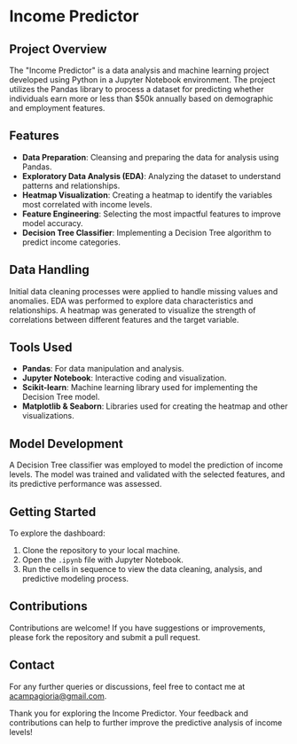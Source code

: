 # Income Predictor

## Project Overview

The "Income Predictor" is a data analysis and machine learning project developed using Python in a Jupyter Notebook environment. The project utilizes the Pandas library to process a dataset for predicting whether individuals earn more or less than $50k annually based on demographic and employment features.

## Features

- **Data Preparation**: Cleansing and preparing the data for analysis using Pandas.
- **Exploratory Data Analysis (EDA)**: Analyzing the dataset to understand patterns and relationships.
- **Heatmap Visualization**: Creating a heatmap to identify the variables most correlated with income levels.
- **Feature Engineering**: Selecting the most impactful features to improve model accuracy.
- **Decision Tree Classifier**: Implementing a Decision Tree algorithm to predict income categories.

## Data Handling

Initial data cleaning processes were applied to handle missing values and anomalies. EDA was performed to explore data characteristics and relationships. A heatmap was generated to visualize the strength of correlations between different features and the target variable.

## Tools Used

- **Pandas**: For data manipulation and analysis.
- **Jupyter Notebook**: Interactive coding and visualization.
- **Scikit-learn**: Machine learning library used for implementing the Decision Tree model.
- **Matplotlib & Seaborn**: Libraries used for creating the heatmap and other visualizations.

## Model Development

A Decision Tree classifier was employed to model the prediction of income levels. The model was trained and validated with the selected features, and its predictive performance was assessed.

## Getting Started

To explore the dashboard:
1. Clone the repository to your local machine.
2. Open the `.ipynb` file with Jupyter Notebook.
3. Run the cells in sequence to view the data cleaning, analysis, and predictive modeling process.

## Contributions

Contributions are welcome! If you have suggestions or improvements, please fork the repository and submit a pull request.

## Contact

For any further queries or discussions, feel free to contact me at acampagioria@gmail.com.

Thank you for exploring the Income Predictor. Your feedback and contributions can help to further improve the predictive analysis of income levels!



